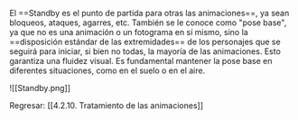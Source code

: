 
El ==Standby es el punto de partida para otras las animaciones==, ya sean bloqueos, ataques, agarres, etc. También se le conoce como "pose base", ya que no es una animación o un fotograma en sí mismo, sino la ==disposición estándar de las extremidades== de los personajes que se seguirá para iniciar, si bien no todas, la mayoría de las animaciones. Esto garantiza una fluidez visual. Es fundamental mantener la pose base en diferentes situaciones, como en el suelo o en el aire.

![[Standby.png]]


Regresar: [[4.2.10. Tratamiento de las animaciones]]